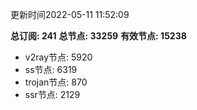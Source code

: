 更新时间2022-05-11 11:52:09

**总订阅: 241**
**总节点: 33259**
**有效节点: 15238**
- v2ray节点: 5920
- ss节点: 6319
- trojan节点: 870
- ssr节点: 2129
